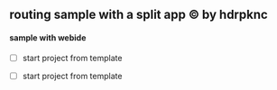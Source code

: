 
## routing sample with a split app :copyright: by hdrpknc

#### sample with webide
- [ ] start project from template
- [ ] start project from template

